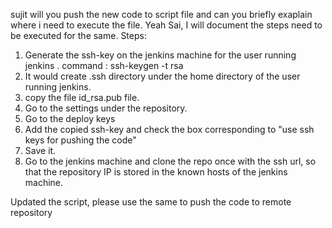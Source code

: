 sujit will you push the new code to script file and can you briefly exaplain where i need to execute the file.
Yeah Sai, I will document the steps need to be executed for the same.
Steps:
1. Generate the ssh-key on the jenkins machine for the user running jenkins . command : ssh-keygen -t rsa
2. It would create .ssh directory under the home directory of the user running jenkins.
3. copy the file id_rsa.pub file.
4. Go to the settings under the repository.
5. Go to the deploy keys
6. Add the copied ssh-key and check the box corresponding to "use ssh keys for pushing the code"
7. Save it.
8. Go to the jenkins machine and clone the repo once with the ssh url, so that the repository IP is stored in the known hosts of the jenkins machine.


Updated the script, please use the same to push the code to remote repository

